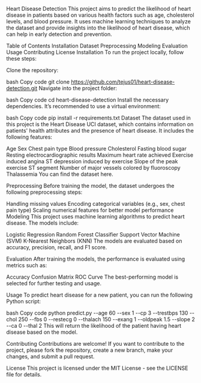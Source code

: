 Heart Disease Detection
This project aims to predict the likelihood of heart disease in patients based on various health factors such as age, cholesterol levels, and blood pressure. It uses machine learning techniques to analyze the dataset and provide insights into the likelihood of heart disease, which can help in early detection and prevention.

Table of Contents
Installation
Dataset
Preprocessing
Modeling
Evaluation
Usage
Contributing
License
Installation
To run the project locally, follow these steps:

Clone the repository:

bash
Copy code
git clone https://github.com/tejus01/heart-disease-detection.git
Navigate into the project folder:

bash
Copy code
cd heart-disease-detection
Install the necessary dependencies. It’s recommended to use a virtual environment:

bash
Copy code
pip install -r requirements.txt
Dataset
The dataset used in this project is the Heart Disease UCI dataset, which contains information on patients' health attributes and the presence of heart disease. It includes the following features:

Age
Sex
Chest pain type
Blood pressure
Cholesterol
Fasting blood sugar
Resting electrocardiographic results
Maximum heart rate achieved
Exercise induced angina
ST depression induced by exercise
Slope of the peak exercise ST segment
Number of major vessels colored by fluoroscopy
Thalassemia
You can find the dataset here.

Preprocessing
Before training the model, the dataset undergoes the following preprocessing steps:

Handling missing values
Encoding categorical variables (e.g., sex, chest pain type)
Scaling numerical features for better model performance
Modeling
This project uses machine learning algorithms to predict heart disease. The models include:

Logistic Regression
Random Forest Classifier
Support Vector Machine (SVM)
K-Nearest Neighbors (KNN)
The models are evaluated based on accuracy, precision, recall, and F1 score.

Evaluation
After training the models, the performance is evaluated using metrics such as:

Accuracy
Confusion Matrix
ROC Curve
The best-performing model is selected for further testing and usage.

Usage
To predict heart disease for a new patient, you can run the following Python script:

bash
Copy code
python predict.py --age 60 --sex 1 --cp 3 --trestbps 130 --chol 250 --fbs 0 --restecg 0 --thalach 150 --exang 1 --oldpeak 1.5 --slope 2 --ca 0 --thal 2
This will return the likelihood of the patient having heart disease based on the model.

Contributing
Contributions are welcome! If you want to contribute to the project, please fork the repository, create a new branch, make your changes, and submit a pull request.

License
This project is licensed under the MIT License - see the LICENSE file for details.
